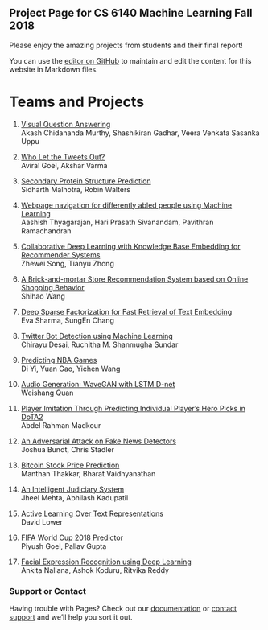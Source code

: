 ## Project Page for CS 6140 Machine Learning Fall 2018

Please enjoy the amazing projects from students and their final report!

You can use the [editor on GitHub](https://github.com/Rose-ML-Lab/cs-6140-fall-2018/edit/master/index.md) to maintain and edit the content for this website in Markdown files.
	
  
# Teams and Projects 

1.	[Visual Question Answering](reports/1.pdf)  
        Akash Chidananda Murthy, Shashikiran Gadhar, Veera Venkata Sasanka Uppu
	
2.	[Who Let the Tweets Out?](reports/2.pdf)  
        Aviral Goel, Akshar Varma
	
3.	[Secondary Protein Structure Prediction](reports/3.pdf)   
        Sidharth Malhotra, Robin Walters
	
4.	[Webpage navigation for differently abled people using Machine Learning](reports/4.pdf)  
        Aashish Thyagarajan, Hari Prasath Sivanandam, Pavithran Ramachandran
	
5.	[Collaborative Deep Learning with Knowledge Base Embedding for Recommender Systems](reports/5.pdf)  
        Zhewei Song, Tianyu Zhong
	
6.	[A Brick-and-mortar Store Recommendation System based on Online Shopping Behavior](reports/6.pdf)  
        Shihao Wang 
	
7.	[Deep Sparse Factorization for Fast Retrieval of Text Embedding](reports/7.pdf)   
        Eva Sharma, SungEn Chang
	
8.	[Twitter Bot Detection using Machine Learning](reports/8.pdf)   
        Chirayu Desai, Ruchitha M. Shanmugha Sundar
	
9.	[Predicting NBA Games](reports/9.pdf)  
        Di Yi, Yuan Gao, Yichen Wang
	
10.	[Audio Generation: WaveGAN with LSTM D-net](reports/10.pdf)   
        Weishang Quan
	
11.	[Player Imitation Through Predicting Individual Player’s Hero Picks in DoTA2](reports/11.pdf)   
        Abdel Rahman Madkour 
	
12.	[An Adversarial Attack on Fake News Detectors](reports/12.pdf)   
        Joshua Bundt, Chris Stadler
	
13.	[Bitcoin Stock Price Prediction](reports/13.pdf)   
        Manthan Thakkar, Bharat Vaidhyanathan
	
14.	[An Intelligent Judiciary System](reports/14.pdf)   
        Jheel Mehta, Abhilash Kadupatil
	
15.	[Active Learning Over Text Representations](reports/15.pdf)   
        David Lower
	
16.	[FIFA World Cup 2018 Predictor](reports/16.pdf)   
        Piyush Goel, Pallav Gupta
	
17.	[Facial Expression Recognition using Deep Learning](reports/17.pdf)   
        Ankita Nallana, Ashok Koduru, Ritvika Reddy

### Support or Contact

Having trouble with Pages? Check out our [documentation](https://help.github.com/categories/github-pages-basics/) or [contact support](https://github.com/contact) and we’ll help you sort it out.
